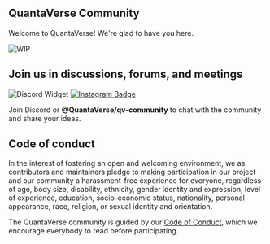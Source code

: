 QuantaVerse Community
---------------------------------------------------
Welcome to QuantaVerse! We're glad to have you here.

![WIP](https://img.shields.io/badge/%20%F0%9F%9A%A7%20-Work%20in%20progress-important)

Join us in discussions, forums, and meetings
------------------------------------------------------
![Discord Widget](https://img.shields.io/discord/724039474866159706?label=Chat&style=flat-square)
[![Instagram Badge](https://img.shields.io/badge/-Discord%20Invite-7289DA?style=flat-square&logo=discord&logoColor=white&link=https://discord.gg/bfDwgVb)](https://discord.gg/bfDwgVb)

Join Discord or **@QuantaVerse/qv-community** to chat with the community and share your ideas.


Code of conduct
------------------------------------------------------
In the interest of fostering an open and welcoming environment, we as contributors and maintainers pledge to making participation in our project and our community a harassment-free experience for everyone, regardless of age, body size, disability, ethnicity, gender identity and expression, level of experience, education, socio-economic status, nationality, personal appearance, race, religion, or sexual identity and orientation.

The QuantaVerse community is guided by our [Code of Conduct](https://github.com/QuantaVerse/qv-community/blob/master/CODE_OF_CONDUCT.md), which we encourage everybody to read before participating.



